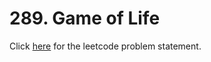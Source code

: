 # 289. Game of Life

Click [here](https://leetcode.com/problems/game-of-life) for the leetcode problem statement.
